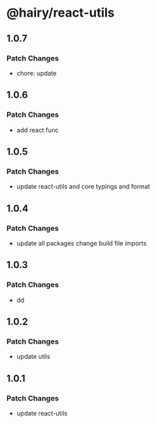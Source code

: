 # @hairy/react-utils

## 1.0.7

### Patch Changes

- chore: update

## 1.0.6

### Patch Changes

- add react func

## 1.0.5

### Patch Changes

- update react-utils and core typings and format

## 1.0.4

### Patch Changes

- update all packages change build file imports

## 1.0.3

### Patch Changes

- dd

## 1.0.2

### Patch Changes

- update utils

## 1.0.1

### Patch Changes

- update react-utils

